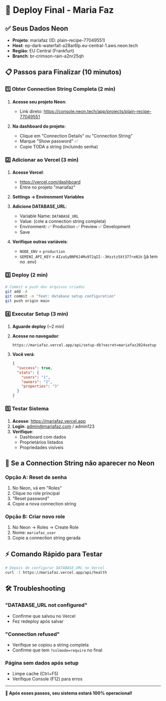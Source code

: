 # 🚀 Deploy Final - Maria Faz

## ✅ Seus Dados Neon

- **Projeto**: mariafaz (ID: plain-recipe-77049551)
- **Host**: ep-dark-waterfall-a28ar6lp.eu-central-1.aws.neon.tech
- **Região**: EU Central (Frankfurt)
- **Branch**: br-crimson-rain-a2nr25qh

## 📋 Passos para Finalizar (10 minutos)

### 1️⃣ Obter Connection String Completa (2 min)

1. **Acesse seu projeto Neon**:
   - Link direto: https://console.neon.tech/app/projects/plain-recipe-77049551
   
2. **Na dashboard do projeto**:
   - Clique em "Connection Details" ou "Connection String"
   - Marque "Show password" ✅
   - Copie TODA a string (incluindo senha)

### 2️⃣ Adicionar ao Vercel (3 min)

1. **Acesse Vercel**:
   - https://vercel.com/dashboard
   - Entre no projeto "mariafaz"

2. **Settings → Environment Variables**

3. **Adicione DATABASE_URL**:
   - Variable Name: `DATABASE_URL`
   - Value: (cole a connection string completa)
   - Environment: ✅ Production ✅ Preview ✅ Development
   - Save

4. **Verifique outras variáveis**:
   - `NODE_ENV` = `production`
   - `GEMINI_API_KEY` = `AIzaSyBNP6J4Mu972qII--3Hzztz5Xt377reN1k` (já tem no .env)

### 3️⃣ Deploy (2 min)

```bash
# Commit e push dos arquivos criados
git add -A
git commit -m "feat: database setup configuration"
git push origin main
```

### 4️⃣ Executar Setup (3 min)

1. **Aguarde deploy** (~2 min)

2. **Acesse no navegador**:
   ```
   https://mariafaz.vercel.app/api/setup-db?secret=mariafaz2024setup
   ```

3. **Você verá**:
   ```json
   {
     "success": true,
     "stats": {
       "users": "1",
       "owners": "2",
       "properties": "3"
     }
   }
   ```

### 5️⃣ Testar Sistema

1. **Acesse**: https://mariafaz.vercel.app
2. **Login**: admin@mariafaz.com / admin123
3. **Verifique**:
   - Dashboard com dados
   - Proprietários listados
   - Propriedades visíveis

## 🎯 Se a Connection String não aparecer no Neon

### Opção A: Reset de senha
1. No Neon, vá em "Roles"
2. Clique no role principal
3. "Reset password"
4. Copie a nova connection string

### Opção B: Criar novo role
1. No Neon → Roles → Create Role
2. Nome: `mariafaz_user`
3. Copie a connection string gerada

## ⚡ Comando Rápido para Testar

```bash
# Depois de configurar DATABASE_URL no Vercel
curl -I https://mariafaz.vercel.app/api/health
```

## 🛠️ Troubleshooting

### "DATABASE_URL not configured"
- Confirme que salvou no Vercel
- Fez redeploy após salvar

### "Connection refused"
- Verifique se copiou a string completa
- Confirme que tem `?sslmode=require` no final

### Página sem dados após setup
- Limpe cache (Ctrl+F5)
- Verifique Console (F12) para erros

---

**🎉 Após esses passos, seu sistema estará 100% operacional!**
